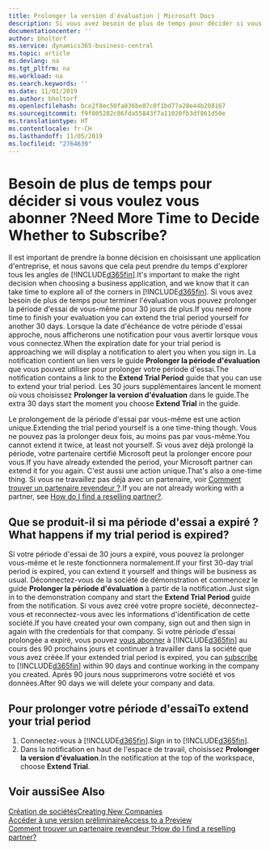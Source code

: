 ```yaml
---
title: Prolonger la version d'évaluation | Microsoft Docs
description: Si vous avez besoin de plus de temps pour décider si vous voulez vous abonner, vous pouvez prolonger votre version d'évaluation.
documentationcenter: ''
author: bholtorf
ms.service: dynamics365-business-central
ms.topic: article
ms.devlang: na
ms.tgt_pltfrm: na
ms.workload: na
ms.search.keywords: ''
ms.date: 11/01/2019
ms.author: bholtorf
ms.openlocfilehash: bce2f8ec50fa836be87c0f1bd77a28e44b208167
ms.sourcegitcommit: f9f805282c86fda55843f7a11020fb3df861d50e
ms.translationtype: HT
ms.contentlocale: fr-CH
ms.lasthandoff: 11/05/2019
ms.locfileid: "2764639"
---
```

# <a name="need-more-time-to-decide-whether-to-subscribe"></a><span data-ttu-id="32bab-103">Besoin de plus de temps pour décider si vous voulez vous abonner ?</span><span class="sxs-lookup"><span data-stu-id="32bab-103">Need More Time to Decide Whether to Subscribe?</span></span>
<span data-ttu-id="32bab-104">Il est important de prendre la bonne décision en choisissant une application d'entreprise, et nous savons que cela peut prendre du temps d'explorer tous les angles de [!INCLUDE[d365fin](includes/d365fin_md.md)].</span><span class="sxs-lookup"><span data-stu-id="32bab-104">It's important to make the right decision when choosing a business application, and we know that it can take time to explore all of the corners in [!INCLUDE[d365fin](includes/d365fin_md.md)].</span></span> <span data-ttu-id="32bab-105">Si vous avez besoin de plus de temps pour terminer l'évaluation vous pouvez prolonger la période d'essai de vous-même pour 30 jours de plus.</span><span class="sxs-lookup"><span data-stu-id="32bab-105">If you need more time to finish your evaluation you can extend the trial period yourself for another 30 days.</span></span> <span data-ttu-id="32bab-106">Lorsque la date d'échéance de votre période d'essai approche, nous afficherons une notification pour vous avertir lorsque vous vous connectez.</span><span class="sxs-lookup"><span data-stu-id="32bab-106">When the expiration date for your trial period is approaching we will display a notification to alert you when you sign in.</span></span> <span data-ttu-id="32bab-107">La notification contient un lien vers le guide **Prolonger la période d'évaluation** que vous pouvez utiliser pour prolonger votre période d'essai.</span><span class="sxs-lookup"><span data-stu-id="32bab-107">The notification contains a link to the **Extend Trial Period** guide that you can use to extend your trial period.</span></span> <span data-ttu-id="32bab-108">Les 30 jours supplémentaires lancent le moment où vous choisissez **Prolonger la version d'évaluation** dans le guide.</span><span class="sxs-lookup"><span data-stu-id="32bab-108">The extra 30 days start the moment you choose **Extend Trial** in the guide.</span></span>

<span data-ttu-id="32bab-109">Le prolongement de la période d'essai par vous-même est une action unique.</span><span class="sxs-lookup"><span data-stu-id="32bab-109">Extending the trial period yourself is a one time-thing though.</span></span> <span data-ttu-id="32bab-110">Vous ne pouvez pas la prolonger deux fois, au moins pas par vous-même.</span><span class="sxs-lookup"><span data-stu-id="32bab-110">You cannot extend it twice, at least not yourself.</span></span> <span data-ttu-id="32bab-111">Si vous avez déjà prolongé la période, votre partenaire certifié Microsoft peut la prolonger encore pour vous.</span><span class="sxs-lookup"><span data-stu-id="32bab-111">If you have already extended the period, your Microsoft partner can extend it for you again.</span></span> <span data-ttu-id="32bab-112">C'est aussi une action unique.</span><span class="sxs-lookup"><span data-stu-id="32bab-112">That's also a one-time thing.</span></span> <span data-ttu-id="32bab-113">Si vous ne travaillez pas déjà avec un partenaire, voir [Comment trouver un partenaire revendeur ?](across-faq.md#findpartner).</span><span class="sxs-lookup"><span data-stu-id="32bab-113">If you are not already working with a partner, see [How do I find a reselling partner?](across-faq.md#findpartner).</span></span>

## <a name="what-happens-if-my-trial-period-is-expired"></a><span data-ttu-id="32bab-114">Que se produit-il si ma période d'essai a expiré ?</span><span class="sxs-lookup"><span data-stu-id="32bab-114">What happens if my trial period is expired?</span></span>
<span data-ttu-id="32bab-115">Si votre période d'essai de 30 jours a expiré, vous pouvez la prolonger vous-même et le reste fonctionnera normalement.</span><span class="sxs-lookup"><span data-stu-id="32bab-115">If your first 30-day trial period is expired, you can extend it yourself and things will be business as usual.</span></span> <span data-ttu-id="32bab-116">Déconnectez-vous de la société de démonstration et commencez le guide **Prolonger la période d'évaluation** à partir de la notification.</span><span class="sxs-lookup"><span data-stu-id="32bab-116">Just sign in to the demonstration company and start the **Extend Trial Period** guide from the notification.</span></span> <span data-ttu-id="32bab-117">Si vous avez créé votre propre société, déconnectez-vous et reconnectez-vous avec les informations d'identification de cette société.</span><span class="sxs-lookup"><span data-stu-id="32bab-117">If you have created your own company, sign out and then sign in again with the credentials for that company.</span></span> <span data-ttu-id="32bab-118">Si votre période d'essai prolongée a expiré, vous pouvez [vous abonner](https://go.microsoft.com/fwlink/?linkid=828659) à [!INCLUDE[d365fin](includes/d365fin_md.md)] au cours des 90 prochains jours et continuer à travailler dans la société que vous avez créée.</span><span class="sxs-lookup"><span data-stu-id="32bab-118">If your extended trial period is expired, you can [subscribe](https://go.microsoft.com/fwlink/?linkid=828659) to [!INCLUDE[d365fin](includes/d365fin_md.md)] within 90 days and continue working in the company you created.</span></span> <span data-ttu-id="32bab-119">Après 90 jours nous supprimerons votre société et vos données.</span><span class="sxs-lookup"><span data-stu-id="32bab-119">After 90 days we will delete your company and data.</span></span> 

## <a name="to-extend-your-trial-period"></a><span data-ttu-id="32bab-120">Pour prolonger votre période d'essai</span><span class="sxs-lookup"><span data-stu-id="32bab-120">To extend your trial period</span></span>
1. <span data-ttu-id="32bab-121">Connectez-vous à [!INCLUDE[d365fin](includes/d365fin_md.md)].</span><span class="sxs-lookup"><span data-stu-id="32bab-121">Sign in to [!INCLUDE[d365fin](includes/d365fin_md.md)].</span></span>
2. <span data-ttu-id="32bab-122">Dans la notification en haut de l'espace de travail, choisissez **Prolonger la version d'évaluation**.</span><span class="sxs-lookup"><span data-stu-id="32bab-122">In the notification at the top of the workspace, choose **Extend Trial**.</span></span>

## <a name="see-also"></a><span data-ttu-id="32bab-123">Voir aussi</span><span class="sxs-lookup"><span data-stu-id="32bab-123">See Also</span></span>
[<span data-ttu-id="32bab-124">Création de sociétés</span><span class="sxs-lookup"><span data-stu-id="32bab-124">Creating New Companies</span></span>](about-new-company.md)  
[<span data-ttu-id="32bab-125">Accéder à une version préliminaire</span><span class="sxs-lookup"><span data-stu-id="32bab-125">Access to a Preview</span></span>](across-preview.md)  
[<span data-ttu-id="32bab-126">Comment trouver un partenaire revendeur ?</span><span class="sxs-lookup"><span data-stu-id="32bab-126">How do I find a reselling partner?</span></span>](across-faq.md#findpartner)  
